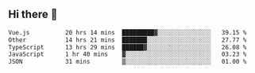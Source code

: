 ## Hi there 👋

<!--START_SECTION:waka-->

```txt
Vue.js          20 hrs 14 mins  █████████▓░░░░░░░░░░░░░░░   39.15 %
Other           14 hrs 21 mins  ███████░░░░░░░░░░░░░░░░░░   27.77 %
TypeScript      13 hrs 29 mins  ██████▓░░░░░░░░░░░░░░░░░░   26.08 %
JavaScript      1 hr 40 mins    ▓░░░░░░░░░░░░░░░░░░░░░░░░   03.23 %
JSON            31 mins         ▒░░░░░░░░░░░░░░░░░░░░░░░░   01.00 %
```

<!--END_SECTION:waka-->
